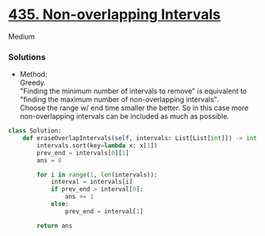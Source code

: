 # [435. Non-overlapping Intervals](https://leetcode.com/problems/non-overlapping-intervals/description/)

Medium

### Solutions

- Method:\
  Greedy.\
  "Finding the minimum number of intervals to remove" is equivalent to "finding the maximum number of non-overlapping intervals". \
  Choose the range w/ end time smaller the better. So in this case more non-overlapping intervals can be included as much as possible.

```python
class Solution:
    def eraseOverlapIntervals(self, intervals: List[List[int]]) -> int:
        intervals.sort(key=lambda x: x[1])
        prev_end = intervals[0][1]
        ans = 0

        for i in range(1, len(intervals)):
            interval = intervals[i]
            if prev_end > interval[0]:
                ans += 1
            else:
                prev_end = interval[1]

        return ans
```
